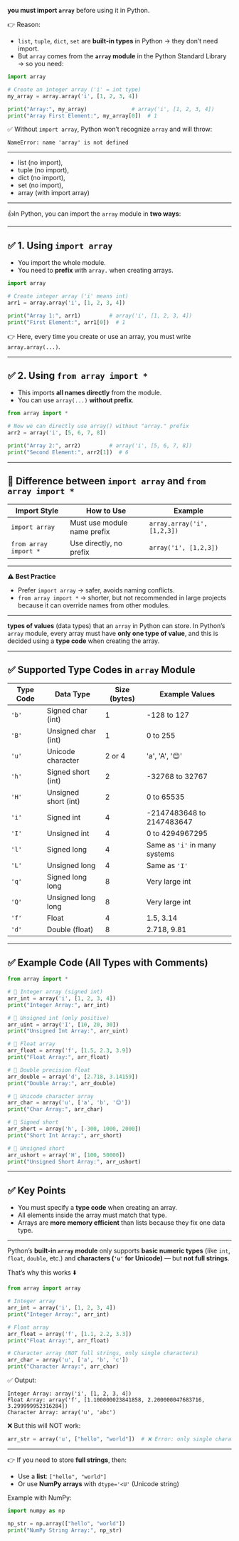 **you must import `array`** before using it in Python.

👉 Reason:

* `list`, `tuple`, `dict`, `set` are **built-in types** in Python → they don’t need import.
* But `array` comes from the **`array` module** in the Python Standard Library → so you need:

```python
import array

# Create an integer array ('i' = int type)
my_array = array.array('i', [1, 2, 3, 4])

print("Array:", my_array)              # array('i', [1, 2, 3, 4])
print("Array First Element:", my_array[0])  # 1
```

✅ Without `import array`, Python won’t recognize `array` and will throw:

```
NameError: name 'array' is not defined
```

---

* list (no import),
* tuple (no import),
* dict (no import),
* set (no import),
* array (with import array)

---

👍In Python, you can import the `array` module in **two ways**:

---

## ✅ 1. Using `import array`

* You import the whole module.
* You need to **prefix** with `array.` when creating arrays.

```python
import array  

# Create integer array ('i' means int)
arr1 = array.array('i', [1, 2, 3, 4])  

print("Array 1:", arr1)         # array('i', [1, 2, 3, 4])
print("First Element:", arr1[0])  # 1
```

👉 Here, every time you create or use an array, you must write `array.array(...)`.

---

## ✅ 2. Using `from array import *`

* This imports **all names directly** from the module.
* You can use `array(...)` **without prefix**.

```python
from array import *  

# Now we can directly use array() without "array." prefix
arr2 = array('i', [5, 6, 7, 8])  

print("Array 2:", arr2)         # array('i', [5, 6, 7, 8])
print("Second Element:", arr2[1])  # 6
```

---

## 🔹 Difference between `import array` and `from array import *`

| Import Style          | How to Use                  | Example                     |
| --------------------- | --------------------------- | --------------------------- |
| `import array`        | Must use module name prefix | `array.array('i', [1,2,3])` |
| `from array import *` | Use directly, no prefix     | `array('i', [1,2,3])`       |

---

⚠️ **Best Practice**

* Prefer `import array` → safer, avoids naming conflicts.
* `from array import *` → shorter, but not recommended in large projects because it can override names from other modules.

---

**types of values** (data types) that an `array` in Python can store.
In Python’s `array` module, every array must have **only one type of value**, and this is decided using a **type code** when creating the array.

---

## ✅ Supported Type Codes in `array` Module

| Type Code | Data Type            | Size (bytes) | Example Values                |
| --------- | -------------------- | ------------ | ----------------------------- |
| `'b'`     | Signed char (int)    | 1            | -128 to 127                   |
| `'B'`     | Unsigned char (int)  | 1            | 0 to 255                      |
| `'u'`     | Unicode character    | 2 or 4       | 'a', 'A', '😊'                |
| `'h'`     | Signed short (int)   | 2            | -32768 to 32767               |
| `'H'`     | Unsigned short (int) | 2            | 0 to 65535                    |
| `'i'`     | Signed int           | 4            | -2147483648 to 2147483647     |
| `'I'`     | Unsigned int         | 4            | 0 to 4294967295               |
| `'l'`     | Signed long          | 4            | Same as `'i'` in many systems |
| `'L'`     | Unsigned long        | 4            | Same as `'I'`                 |
| `'q'`     | Signed long long     | 8            | Very large int                |
| `'Q'`     | Unsigned long long   | 8            | Very large int                |
| `'f'`     | Float                | 4            | 1.5, 3.14                     |
| `'d'`     | Double (float)       | 8            | 2.718, 9.81                   |

---

## ✅ Example Code (All Types with Comments)

```python
from array import *

# 🔹 Integer array (signed int)
arr_int = array('i', [1, 2, 3, 4])
print("Integer Array:", arr_int)

# 🔹 Unsigned int (only positive)
arr_uint = array('I', [10, 20, 30])
print("Unsigned Int Array:", arr_uint)

# 🔹 Float array
arr_float = array('f', [1.5, 2.3, 3.9])
print("Float Array:", arr_float)

# 🔹 Double precision float
arr_double = array('d', [2.718, 3.14159])
print("Double Array:", arr_double)

# 🔹 Unicode character array
arr_char = array('u', ['a', 'b', '😊'])
print("Char Array:", arr_char)

# 🔹 Signed short
arr_short = array('h', [-300, 1000, 2000])
print("Short Int Array:", arr_short)

# 🔹 Unsigned short
arr_ushort = array('H', [100, 50000])
print("Unsigned Short Array:", arr_ushort)
```

---

## ✅ Key Points

* You must specify a **type code** when creating an array.
* All elements inside the array must match that type.
* Arrays are **more memory efficient** than lists because they fix one data type.

---

Python’s **built-in `array` module** only supports **basic numeric types** (like `int`, `float`, `double`, etc.) and **characters (`'u'` for Unicode)** — but **not full strings**.

That’s why this works ⬇️

```python
from array import array

# Integer array
arr_int = array('i', [1, 2, 3, 4])
print("Integer Array:", arr_int)

# Float array
arr_float = array('f', [1.1, 2.2, 3.3])
print("Float Array:", arr_float)

# Character array (NOT full strings, only single characters)
arr_char = array('u', ['a', 'b', 'c'])
print("Character Array:", arr_char)
```

✅ Output:

```
Integer Array: array('i', [1, 2, 3, 4])
Float Array: array('f', [1.100000023841858, 2.200000047683716, 3.299999952316284])
Character Array: array('u', 'abc')
```

❌ But this will NOT work:

```python
arr_str = array('u', ["hello", "world"])  # ❌ Error: only single characters allowed
```

---

👉 If you need to store **full strings**, then:

* Use a **list**: `["hello", "world"]`
* Or use **NumPy arrays** with `dtype='<U'` (Unicode string)

Example with NumPy:

```python
import numpy as np

np_str = np.array(["hello", "world"])
print("NumPy String Array:", np_str)
```






